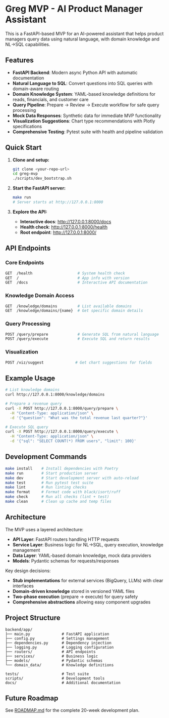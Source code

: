 # Greg MVP - AI Product Manager Assistant

This is a FastAPI-based MVP for an AI-powered assistant that helps product managers query data using natural language, with domain knowledge and NL->SQL capabilities.

## Features

* **FastAPI Backend**: Modern async Python API with automatic documentation
* **Natural Language to SQL**: Convert questions into SQL queries with domain-aware routing
* **Domain Knowledge System**: YAML-based knowledge definitions for reads, financials, and customer care
* **Query Pipeline**: Prepare -> Review -> Execute workflow for safe query processing
* **Mock Data Responses**: Synthetic data for immediate MVP functionality
* **Visualization Suggestions**: Chart type recommendations with Plotly specifications
* **Comprehensive Testing**: Pytest suite with health and pipeline validation

## Quick Start

1. **Clone and setup:**
   ```bash
   git clone <your-repo-url>
   cd greg-mvp
   ./scripts/dev_bootstrap.sh
   ```

2. **Start the FastAPI server:**
   ```bash
   make run
   # Server starts at http://127.0.0.1:8000
   ```

3. **Explore the API:**
   - **Interactive docs**: http://127.0.0.1:8000/docs
   - **Health check**: http://127.0.0.1:8000/health
   - **Root endpoint**: http://127.0.0.1:8000/

## API Endpoints

### Core Endpoints
```bash
GET  /health                    # System health check
GET  /                          # App info with version
GET  /docs                      # Interactive API documentation
```

### Knowledge Domain Access
```bash
GET  /knowledge/domains         # List available domains
GET  /knowledge/domains/{name}  # Get specific domain details
```

### Query Processing  
```bash
POST /query/prepare             # Generate SQL from natural language
POST /query/execute             # Execute SQL and return results
```

### Visualization
```bash
POST /viz/suggest              # Get chart suggestions for fields
```

## Example Usage

```bash
# List knowledge domains
curl http://127.0.0.1:8000/knowledge/domains

# Prepare a revenue query
curl -X POST http://127.0.0.1:8000/query/prepare \
  -H "Content-Type: application/json" \
  -d '{"question": "What was the total revenue last quarter?"}'

# Execute SQL query
curl -X POST http://127.0.0.1:8000/query/execute \
  -H "Content-Type: application/json" \
  -d '{"sql": "SELECT COUNT(*) FROM users", "limit": 100}'
```

## Development Commands

```bash
make install    # Install dependencies with Poetry
make run        # Start production server  
make dev        # Start development server with auto-reload
make test       # Run pytest test suite
make lint       # Run linting checks
make format     # Format code with black/isort/ruff
make check      # Run all checks (lint + test)
make clean      # Clean up cache and temp files
```

## Architecture

The MVP uses a layered architecture:

- **API Layer**: FastAPI routers handling HTTP requests
- **Service Layer**: Business logic for NL->SQL, query execution, knowledge management
- **Data Layer**: YAML-based domain knowledge, mock data providers
- **Models**: Pydantic schemas for requests/responses

Key design decisions:
- **Stub implementations** for external services (BigQuery, LLMs) with clear interfaces
- **Domain-driven knowledge** stored in versioned YAML files  
- **Two-phase execution** (prepare -> execute) for query safety
- **Comprehensive abstractions** allowing easy component upgrades

## Project Structure

```
backend/app/
├── main.py              # FastAPI application
├── config.py            # Settings management  
├── dependencies.py      # Dependency injection
├── logging.py           # Logging configuration
├── routers/             # API endpoints
├── services/            # Business logic
├── models/              # Pydantic schemas
└── domain_data/         # Knowledge definitions

tests/                   # Test suite
scripts/                 # Development tools
docs/                    # Additional documentation
```

## Future Roadmap

See [ROADMAP.md](ROADMAP.md) for the complete 20-week development plan.
